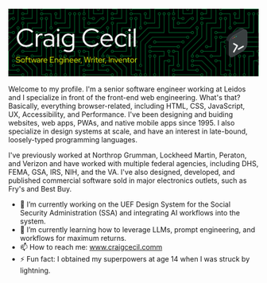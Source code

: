 ![](github-header-banner.png)

Welcome to my profile. I'm a senior software engineer working at Leidos and I specialize in front of the front-end web engineering. What's that? Basically, everything browser-related, including HTML, CSS, JavaScript, UX, Accessibility, and Performance. I've been designing and buiding websites, web apps, PWAs, and native mobile apps since 1995. I also specialize in design systems at scale, and have an interest in late-bound, loosely-typed programming languages.

I've previously worked at Northrop Grumman, Lockheed Martin, Peraton, and Verizon and have worked with multiple federal agencies, including DHS, FEMA, GSA, IRS, NIH, and the VA. I've also designed, developed, and published commercial software sold in major electronics outlets, such as Fry's and Best Buy.

- 🔭 I’m currently working on the UEF Design System for the Social Security Administration (SSA) and integrating AI workflows into the system.
- 🌱 I’m currently learning how to leverage LLMs, prompt engineering, and workflows for maximum returns.
- 📫 How to reach me: www.craigcecil.comm
- ⚡ Fun fact: I obtained my superpowers at age 14 when I was struck by lightning.
